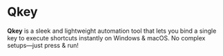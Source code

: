 # Qkey
**Qkey** is a sleek and lightweight automation tool that lets you bind a single key to execute shortcuts instantly on Windows &amp; macOS. No complex setups—just press &amp; run!
